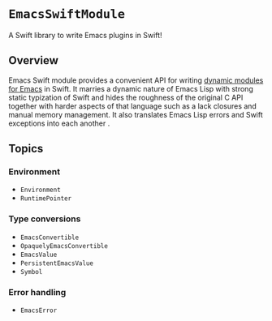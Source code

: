 # ``EmacsSwiftModule``

A Swift library to write Emacs plugins in Swift!

## Overview

Emacs Swift module provides a convenient API for writing [dynamic modules for Emacs](https://www.gnu.org/software/emacs/manual/html_node/elisp/Writing-Dynamic-Modules.html) in Swift. It marries a dynamic nature of Emacs Lisp with strong static typization of Swift and hides the roughness of the original C API together with harder aspects of that language such as a lack closures and manual memory management. It also translates Emacs Lisp errors and Swift exceptions into each another .

## Topics

### Environment

- ``Environment``
- ``RuntimePointer``

### Type conversions

- ``EmacsConvertible``
- ``OpaquelyEmacsConvertible``
- ``EmacsValue``
- ``PersistentEmacsValue``
- ``Symbol``

### Error handling

- ``EmacsError``
